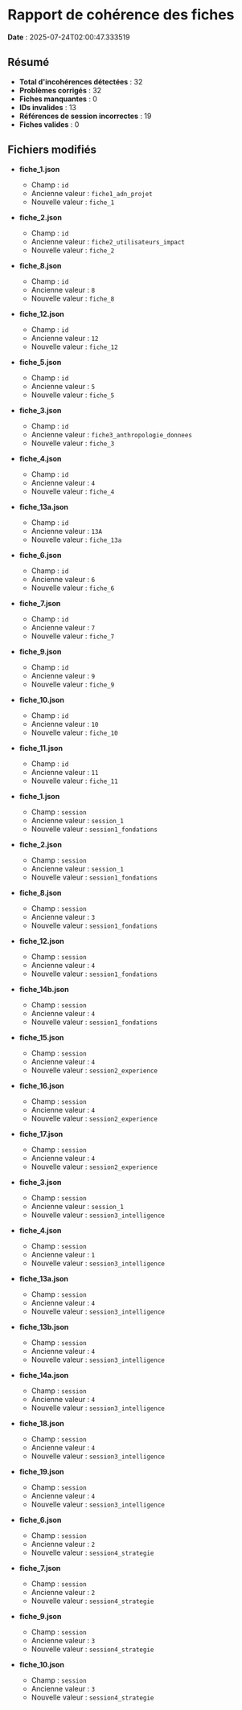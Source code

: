 # Rapport de cohérence des fiches

**Date** : 2025-07-24T02:00:47.333519

## Résumé

- **Total d'incohérences détectées** : 32
- **Problèmes corrigés** : 32
- **Fiches manquantes** : 0
- **IDs invalides** : 13
- **Références de session incorrectes** : 19
- **Fiches valides** : 0

## Fichiers modifiés

- **fiche_1.json**
  - Champ : `id`
  - Ancienne valeur : `fiche1_adn_projet`
  - Nouvelle valeur : `fiche_1`

- **fiche_2.json**
  - Champ : `id`
  - Ancienne valeur : `fiche2_utilisateurs_impact`
  - Nouvelle valeur : `fiche_2`

- **fiche_8.json**
  - Champ : `id`
  - Ancienne valeur : `8`
  - Nouvelle valeur : `fiche_8`

- **fiche_12.json**
  - Champ : `id`
  - Ancienne valeur : `12`
  - Nouvelle valeur : `fiche_12`

- **fiche_5.json**
  - Champ : `id`
  - Ancienne valeur : `5`
  - Nouvelle valeur : `fiche_5`

- **fiche_3.json**
  - Champ : `id`
  - Ancienne valeur : `fiche3_anthropologie_donnees`
  - Nouvelle valeur : `fiche_3`

- **fiche_4.json**
  - Champ : `id`
  - Ancienne valeur : `4`
  - Nouvelle valeur : `fiche_4`

- **fiche_13a.json**
  - Champ : `id`
  - Ancienne valeur : `13A`
  - Nouvelle valeur : `fiche_13a`

- **fiche_6.json**
  - Champ : `id`
  - Ancienne valeur : `6`
  - Nouvelle valeur : `fiche_6`

- **fiche_7.json**
  - Champ : `id`
  - Ancienne valeur : `7`
  - Nouvelle valeur : `fiche_7`

- **fiche_9.json**
  - Champ : `id`
  - Ancienne valeur : `9`
  - Nouvelle valeur : `fiche_9`

- **fiche_10.json**
  - Champ : `id`
  - Ancienne valeur : `10`
  - Nouvelle valeur : `fiche_10`

- **fiche_11.json**
  - Champ : `id`
  - Ancienne valeur : `11`
  - Nouvelle valeur : `fiche_11`

- **fiche_1.json**
  - Champ : `session`
  - Ancienne valeur : `session_1`
  - Nouvelle valeur : `session1_fondations`

- **fiche_2.json**
  - Champ : `session`
  - Ancienne valeur : `session_1`
  - Nouvelle valeur : `session1_fondations`

- **fiche_8.json**
  - Champ : `session`
  - Ancienne valeur : `3`
  - Nouvelle valeur : `session1_fondations`

- **fiche_12.json**
  - Champ : `session`
  - Ancienne valeur : `4`
  - Nouvelle valeur : `session1_fondations`

- **fiche_14b.json**
  - Champ : `session`
  - Ancienne valeur : `4`
  - Nouvelle valeur : `session1_fondations`

- **fiche_15.json**
  - Champ : `session`
  - Ancienne valeur : `4`
  - Nouvelle valeur : `session2_experience`

- **fiche_16.json**
  - Champ : `session`
  - Ancienne valeur : `4`
  - Nouvelle valeur : `session2_experience`

- **fiche_17.json**
  - Champ : `session`
  - Ancienne valeur : `4`
  - Nouvelle valeur : `session2_experience`

- **fiche_3.json**
  - Champ : `session`
  - Ancienne valeur : `session_1`
  - Nouvelle valeur : `session3_intelligence`

- **fiche_4.json**
  - Champ : `session`
  - Ancienne valeur : `1`
  - Nouvelle valeur : `session3_intelligence`

- **fiche_13a.json**
  - Champ : `session`
  - Ancienne valeur : `4`
  - Nouvelle valeur : `session3_intelligence`

- **fiche_13b.json**
  - Champ : `session`
  - Ancienne valeur : `4`
  - Nouvelle valeur : `session3_intelligence`

- **fiche_14a.json**
  - Champ : `session`
  - Ancienne valeur : `4`
  - Nouvelle valeur : `session3_intelligence`

- **fiche_18.json**
  - Champ : `session`
  - Ancienne valeur : `4`
  - Nouvelle valeur : `session3_intelligence`

- **fiche_19.json**
  - Champ : `session`
  - Ancienne valeur : `4`
  - Nouvelle valeur : `session3_intelligence`

- **fiche_6.json**
  - Champ : `session`
  - Ancienne valeur : `2`
  - Nouvelle valeur : `session4_strategie`

- **fiche_7.json**
  - Champ : `session`
  - Ancienne valeur : `2`
  - Nouvelle valeur : `session4_strategie`

- **fiche_9.json**
  - Champ : `session`
  - Ancienne valeur : `3`
  - Nouvelle valeur : `session4_strategie`

- **fiche_10.json**
  - Champ : `session`
  - Ancienne valeur : `3`
  - Nouvelle valeur : `session4_strategie`
